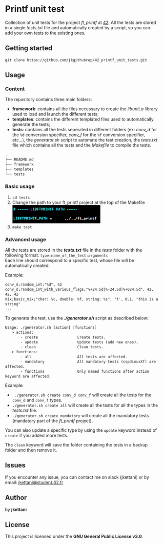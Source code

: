 # Printf unit test

Collection of unit tests for the project *ft_printf* at [42](https://www.42.fr/).
All the tests are stored in a single *tests.txt* file and automatically created by a script, so you can add your own tests to the existing ones.


## Getting started

```
git clone https://github.com/jkgithubrep/42_printf_unit_tests.git
```

## Usage
### Content

The repository contains three main folders:
- **framework**: contains all the files necessary to create the *libunit.a* library used to load and launch the different tests;
- **templates**: contains the different templated files used to automatically generate the tests;
- **tests**: contains all the tests seperated in different folders (ex: *conv_d* for the `%d` conversion specifier, *conv_f* for the `%f` conversion specifier, etc...), the *generator.sh* script to automate the test creation, the *tests.txt* file which contains all the tests and the *Makefile* to compile the tests.
```
.
├── README.md
├── framework
├── templates
└── tests
```

### Basic usage
1) `cd tests`
2) Change the path to your ft_printf project at the top of the Makefile
![Makefile](images/makefile_libftprintf_path.png)
3) `make test`

### Advanced usage

All the tests are stored in the _**tests.txt**_ file in the *tests* folder with the following format:
`type;name_of_the_test;arguments`  
Each line should correspond to a specific test, whose file will be automatically created.

Example:  
```
conv_d;random_int;"%d", 42
conv_d;random_int_with_various_flags;"%+24.5d|%-24.5d|%+024.5d", 42, 42, 42
mix;basic_mix;"char: %c, double: %f, string: %s", 't', 0.1, "this is a string"
...
```

To generate the test, use the _**./generator.sh**_ script as described below: 
```
Usage: ./generator.sh [action] [functions]
   > actions:
       - create                  Create tests.
       - update                  Update tests (add new ones).
       - clean                   Clean tests.
   > functions:
       - all                     All tests are affected.
       - mandatory               All mandatory tests (cspdiouxXf) are affected.
       - functions               Only named functions after action keyword are affected.
```
Example:
- ` ./generator.sh create conv_d conv_f`  will create all the tests for the `conv_d`  and `conv_f` types.
- `./generator.sh create all` will create all the tests for all the types in the *tests.txt* file.
- `./generator.sh create mandatory` will create all the mandatory tests (mandatory part of the *ft_printf* project).

You can also update a specific type by using the `update` keyword instead of `create` if you added more tests.  

The `clean` keyword will save the folder containing the tests in a backup folder and then remove it.

## Issues

If you encounter any issue, you can contact me on slack (jkettani) or by email: jkettani@student.42.fr


## Author

by **jkettani**

## License

This project is licensed under the **GNU General Public License v3.0**.



